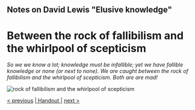 
##  Notes on David Lewis "Elusive knowledge"

# Between the rock of fallibilism and the whirlpool of scepticism

  _So we we know a lot; knowledge must be infallible; yet we have fallible knowledge or none (or next to none). We are caught between the rock of fallibilism and the whirlpool of scepticism. Both are are mad!_

![rock of fallibilism and the whirlpool of scepticism](https://github.com/siglun/term-paper-autumn-2024/blob/main/L1013235-010.jpeg)

[< previous](05_elusiveness.md) [| Handout |](lewis_iff_handout.pdf) [next >](01_fallibilism-and-scepticism.md)

